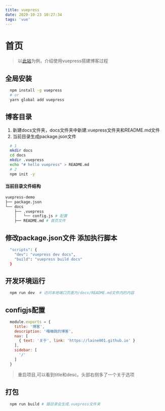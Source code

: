 ```yaml
---
title: vuepress
date: 2020-10-23 10:27:34
tags: 'vue'
---
```

# 首页

> 以[此站](http://180.76.104.35/)为例，介绍使用vuepress搭建博客过程 

## 全局安装

```bash
  npm install -g vuepress
  # or
  yarn global add vuepress
```

## 博客目录

1. 新建docs文件夹，docs文件夹中新建.vuepress文件夹和README.md文件
2. 当前目录生成package.json文件

```bash
  # 1
  mkdir docs
  cd docs
  mkdir .vuepress
  echo "# hello vuepress" > README.md
  # 2
  npm init -y
```
#### 当前目录文件结构

``` bash
vuepress-demo
├── package.json
└── docs
    ├── .vuepress
    │   └── config.js # 配置
    ├── README.md # 首页文件
```

## 修改package.json文件 添加执行脚本
``` bash
  "scripts": {
    "dev": "vuepress dev docs",
    "build": "vuepress build docs"
  }
```

## 开发环境运行
``` bash
  npm run dev  # 访问本地端口页面为/docs/README.md文件内的内容
```

## configjs配置

```js
  module.exports = {
    title: '博客',
    description: '嘎嘣跳的博客',
    nav: [
      { text: '关于', link: 'https://laine001.github.io' }
    ],
    sidebar: [
      '/'
    ]
  }
```
> 重启项目,可以看到title和desc。头部右侧多了一个关于选项

## 打包

```bash
  npm run build # 跟目录会生成.vuepress文件夹
```
